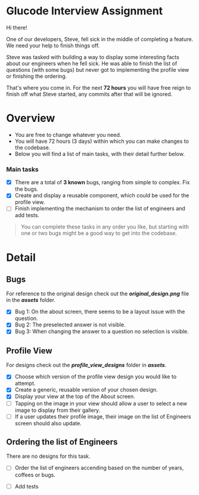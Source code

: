 # Glucode Interview Assignment

Hi there! 

One of our developers, Steve, fell sick in the middle of completing a feature. We need your help to finish things off.

Steve was tasked with building a way to display some interesting facts about our engineers when he fell sick. He was able to finish the list of questions (with some bugs) but never got to implementing the profile view or finishing the ordering.

That's where you come in.
For the next **72 hours** you will have free reign to finish off what Steve started, any commits after that will be ignored.

# Overview
- You are free to change whatever you need.
- You will have 72 hours (3 days) within which you can make changes to the codebase.
- Below you will find a list of main tasks, with their detail further below.

### Main tasks
- [x] There are a total of **3 known** bugs, ranging from simple to complex. Fix the bugs.
- [x] Create and display a reusable component, which could be used for the profile view.
- [ ] Finish implementing the mechanism to order the list of engineers and add tests.

> You can complete these tasks in any order you like, but starting with one or two bugs might be a good way to get into the codebase.

# Detail
## Bugs
For reference to the original design check out the ***original_design.png*** file in the ***assets*** folder. 
- [x] Bug 1: On the about screen, there seems to be a layout issue with the question.
- [x] Bug 2: The preselected answer is not visible. 
- [x] Bug 3: When changing the answer to a question no selection is visible.

## Profile View
For designs check out the ***profile_view_designs*** folder in ***assets***.
- [x] Choose which version of the profile view design you would like to attempt.
- [x] Create a generic, reusable version of your chosen design.
- [x] Display your view at the top of the About screen.
- [ ] Tapping on the image in your view should allow a user to select a new image to display from their gallery.
- [ ] If a user updates their profile image, their image on the list of Engineers screen should also update.

## Ordering the list of Engineers
There are no designs for this task.
- [ ] Order the list of engineers accending based on the number of years, coffees or bugs.
- [ ] Add tests



